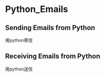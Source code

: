 # Python_Emails

## Sending Emails from Python

用python寄信

## Receiving Emails from Python

用python送信
